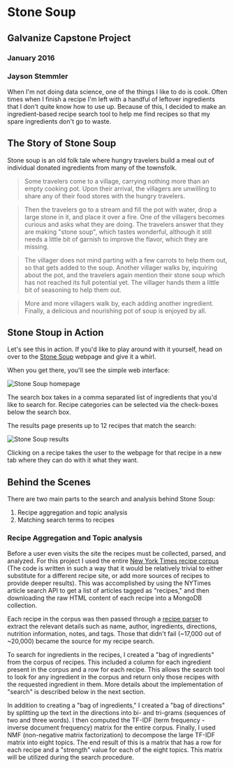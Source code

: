 # Stone Soup
## Galvanize Capstone Project
### January 2016
### Jayson Stemmler

When I'm not doing data science, one of the things I like to do is cook.
Often times when I finish a recipe I'm left with a handful of leftover
ingredients that I don't quite know how to use up. Because of this, I
decided to make an ingredient-based recipe search tool to help me find
recipes so that my spare ingredients don't go to waste.

## The Story of Stone Soup

Stone soup is an old folk tale where hungry travelers build a meal out of
individual donated ingredients from many of the townsfolk.

> Some travelers come to a village, carrying nothing more than an empty cooking pot. Upon their arrival, the villagers are unwilling to share any of their food stores with the hungry travelers.

> Then the travelers go to a stream and fill the pot with water, drop a large stone in it, and place it over a fire. One of the villagers becomes curious and asks what they are doing. The travelers answer that they are making "stone soup", which tastes wonderful, although it still needs a little bit of garnish to improve the flavor, which they are missing.

> The villager does not mind parting with a few carrots to help them out, so that gets added to the soup. Another villager walks by, inquiring about the pot, and the travelers again mention their stone soup which has not reached its full potential yet. The villager hands them a little bit of seasoning to help them out.

> More and more villagers walk by, each adding another ingredient. Finally, a delicious and nourishing pot of soup is enjoyed by all.

## Stone Stoup in Action

Let's see this in action. If you'd like to play around with it yourself,
head on over to the [Stone Soup](stone-soup.io) webpage and give it a whirl.

When you get there, you'll see the simple web interface:

![Stone Soup homepage](http://stone-soup.s3.amazonaws.com/homepage.png)

The search box takes in a comma separated list of ingredients that you'd like
to search for. Recipe categories can be selected via the check-boxes below the
search box.

The results page presents up to 12 recipes that match the search:

![Stone Soup results](http://stone-soup.s3.amazonaws.com/results.png)

Clicking on a recipe takes the user to the webpage for that recipe in a new tab
where they can do with it what they want.

## Behind the Scenes

There are two main parts to the search and analysis behind Stone Soup:

  1. Recipe aggregation and topic analysis
  2. Matching search terms to recipes

### Recipe Aggregation and Topic analysis

Before a user even visits the site the recipes must be collected, parsed, and
analyzed. For this project I used the entire [New York Times recipe corpus](http://cooking.nytimes.com) (The code is written in such a way that it would be relatively trivial to either substitute for a different recipe site, or add more sources of recipes to provide deeper results). This was accomplished by using the NYTimes article search API to get a list of articles tagged as "recipes," and then downloading the raw HTML content of each recipe into a MongoDB collection.

Each recipe in the corpus was then passed through a [recipe parser](https://github.com/jdstemmler/stone-soup/blob/master/tools/recipetools/parsers/recipe_parsers.py) to extract the relevant details such as name, author, ingredients, directions, nutrition information, notes, and tags. Those that didn't fail (~17,000 out of ~20,000) became the source for my recipe search.

To search for ingredients in the recipes, I created a "bag of ingredients" from the corpus of recipes. This included a column for each ingredient present in the corpus and a row for each recipe. This allows the search tool to look for any ingredient in the corpus and return only those recipes with the requested ingredient in them. More details about the implementation of "search" is described below in the next section.

In addition to creating a "bag of ingredients," I created a "bag of directions" by splitting up the text in the directions into bi- and tri-grams (sequences of two and three words). I then computed the TF-IDF (term frequency - inverse document frequency) matrix for the entire corpus. Finally, I used NMF (non-negative matrix factorization) to decompose the large TF-IDF matrix into eight topics. The end result of this is a matrix that has a row for each recipe and a "strength" value for each of the eight topics. This matrix will be utilized during the search procedure.
